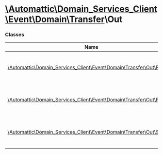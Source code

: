 # [\Automattic](../namespaces/automattic.md)[\Domain_Services_Client](../namespaces/automattic-domain-services-client.md)[\Event](../namespaces/automattic-domain-services-client-event.md)[\Domain](../namespaces/automattic-domain-services-client-event-domain.md)[\Transfer](../namespaces/automattic-domain-services-client-event-domain-transfer.md)\Out

### Classes

| Name | Summary |
|------|---------|
| [\Automattic\Domain_Services_Client\Event\Domain\Transfer\Out\Fail](../classes/Automattic-Domain-Services-Client-Event-Domain-Transfer-Out-Fail.md) | Outbound domain transfer failure event |
| [\Automattic\Domain_Services_Client\Event\Domain\Transfer\Out\Pending](../classes/Automattic-Domain-Services-Client-Event-Domain-Transfer-Out-Pending.md) | Outbound domain transfer start event |
| [\Automattic\Domain_Services_Client\Event\Domain\Transfer\Out\Success](../classes/Automattic-Domain-Services-Client-Event-Domain-Transfer-Out-Success.md) | Outbound domain transfer success event |
